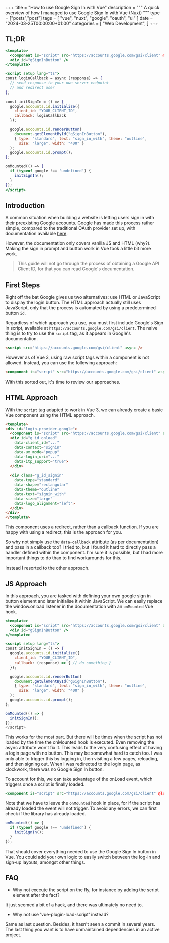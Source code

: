 +++
title = "How to use Google Sign In with Vue"
description = """
  A quick overview of how I managed to use Google Sign In with Vue (Nuxt)
"""
type = ["posts","post"]
tags = [
    "vue",
    "nuxt",
    "google",
    "oauth",
    "ui"
]
date = "2024-03-25T00:00:00+01:00"
categories = [
    "Web Development",
]
+++
## TL;DR

```jsx
<template>
  <component is="script" src="https://accounts.google.com/gsi/client" @load="initSignIn" async />
  <div id="gSignInButton" />
</template>

<script setup lang="ts">
const loginCallback = async (response) => {
  // send response to your own server endpoint
  // and redirect user
};

const initSignIn = () => {
  google.accounts.id.initialize({
    client_id: "YOUR_CLIENT_ID",
    callback: loginCallback
  });

  google.accounts.id.renderButton(
    document.getElementById("gSignInButton"),
    { type: "standard", text: "sign_in_with", theme: "outline",
      size: "large", width: "400" }
  );
  google.accounts.id.prompt();
};

onMounted(() => {
  if (typeof google !== 'undefined') {
    initSignIn();
  }
});
</script>
```

## Introduction

A common situation when building a website is letting users sign in with their preexisting
Google accounts. Google has made this process rather simple, compared to the traditional
OAuth provider set up, with documentation available [here][google-button].

However, the documentation only covers vanilla JS and HTML (why?).
Making the sign in prompt and button work in Vue took a little bit more work.

> This guide will not go through the process of obtaining a Google API Client ID,
> for that you can read Google's documentation.

## First Steps

Right off the bat Google gives us two alternatives: use HTML or JavaScript to display the
login button. The HTML approach actually still uses JavaScript, only that the process is
automated by using a predetermined button `id`.

Regardless of which approach you use, you must first include Google's Sign In script,
available at `https://accounts.google.com/gsi/client`.
The naive thing is to try to use the `script` tag, as it appears in Google's documentation.

```html
<script src="https://accounts.google.com/gsi/client" async />
```
However as of Vue 3, using raw script tags within a component is not allowed.
Instead, you can use the following approach:

```html
<component is="script" src="https://accounts.google.com/gsi/client" async />
```

With this sorted out, it's time to review our approaches.


## HTML Approach

With the `script` tag adapted to work in Vue 3, we can already create a basic Vue
component using the HTML approach.

```html
<template>
<div id="login-provider-google">
  <component is="script" src="https://accounts.google.com/gsi/client" async />
  <div id="g_id_onload"
    data-client_id="..."
    data-context="signin"
    data-ux_mode="popup"
    data-login_uri="..."
    data-itp_support="true">
  </div>

  <div class="g_id_signin"
    data-type="standard"
    data-shape="rectangular"
    data-theme="outline"
    data-text="signin_with"
    data-size="large"
    data-logo_alignment="left">
  </div>
</div>
</template>
```

This component uses a redirect, rather than a callback function.
If you are happy with using a redirect, this is the approach for you.

So why not simply use the `data-callback` attribute (as per documentation) and pass in
a callback too? I tried to, but I found it hard to directly pass a handler defined within
the component. I'm sure it is possible, but I had more important things to do than to find
workarounds for this.

Instead I resorted to the other approach.

## JS Approach

In this approach, you are tasked with defining your own google sign in button element
and later initialise it within JavaScript.
We can easily replace the window.onload listener in the documentation with an
`onMounted` Vue hook.

```jsx
<template>
  <component is="script" src="https://accounts.google.com/gsi/client" async />
  <div id="gSignInButton" />
</template>

<script setup lang="ts">
const initSignIn = () => {
  google.accounts.id.initialize({
    client_id: "YOUR_CLIENT_ID",
    callback: (response) => { // do something }
  });

  google.accounts.id.renderButton(
    document.getElementById("gSignInButton"),
    { type: "standard", text: "sign_in_with", theme: "outline",
      size: "large", width: "400" }
  );
  google.accounts.id.prompt();
};

onMounted(() => {
  initSignIn();
});
</script>
```

This works for the most part. But there will be times when the script has not loaded
by the time the onMounted hook is executed. Even removing the async attribute won't fix
it. This leads to the very confusing effect of having a login page with no button.
This may be somewhat hard to catch too. I was only able to trigger this by logging in,
then visiting a few pages, reloading, and then signing out. When I was redirected
to the login page, as clockwork, there was no Google Sign In button.

To account for this, we can take advantage of the onLoad event, which triggers once a script
is finally loaded.

```jsx
<component is="script" src="https://accounts.google.com/gsi/client" @load="initSignIn" async />
```

Note that we have to leave the `onMounted` hook in place, for if the script has already loaded
the event will not trigger. To avoid any errors, we can first check if the library has already
loaded.

```js
onMounted(() => {
  if (typeof google !== 'undefined') {
    initSignIn();
  }
});
```

That should cover everything needed to use the Google Sign In button in Vue.
You could add your own logic to easily switch between the log-in and sign-up layouts, amongst
other things.

## FAQ

- Why not execute the script on the fly, for instance by adding the script element
  after the fact?

It just seemed a bit of a hack, and there was ultimately no need to.

- Why not use 'vue-plugin-load-script' instead?

Same as last question. Besides, it hasn't seen a commit in several years.
The last thing you want is to have unmaintained dependencies in an active project.

<!-- LINKS -->
[google-button]: https://developers.google.com/identity/gsi/web/guides/display-button
